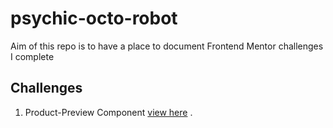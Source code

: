 # psychic-octo-robot
 Aim of this repo is to have a place to document Frontend Mentor challenges I complete


## Challenges

1. Product-Preview Component [view here](https://abdussamadyisau.github.io/psychic-octo-robot/product-preview/) .
